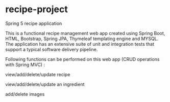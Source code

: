# recipe-project
Spring 5 recipe application

This is a functional recipe management web app created using Spring Boot, HTML, Bootstrap, Spring JPA, Thymeleaf templating engine and MYSQL. The application has an extensive suite of unit and integration tests that support a typical software delivery pipeline.

Following functions can be performed on this web app (CRUD operations with Spring MVC) :

view/add/delete/update recipe

view/add/delete/update an ingredient

add/delete images
